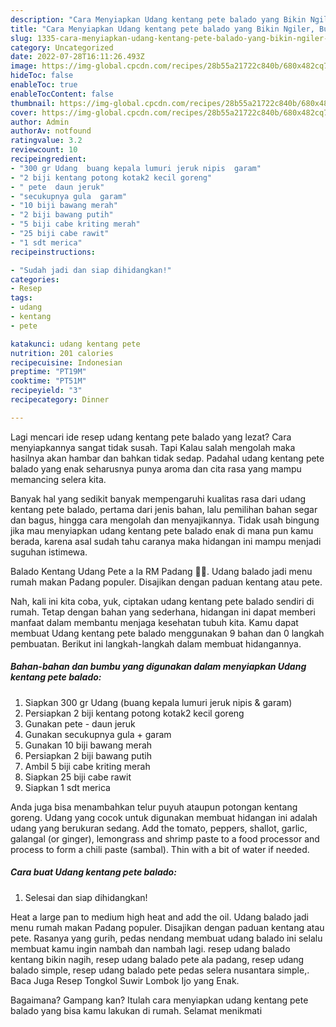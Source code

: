 ```yaml
---
description: "Cara Menyiapkan Udang kentang pete balado yang Bikin Ngiler, Buat Buka Puasa Bikin Ngiler"
title: "Cara Menyiapkan Udang kentang pete balado yang Bikin Ngiler, Buat Buka Puasa Bikin Ngiler"
slug: 1335-cara-menyiapkan-udang-kentang-pete-balado-yang-bikin-ngiler-buat-buka-puasa-bikin-ngiler
category: Uncategorized
date: 2022-07-28T16:11:26.493Z
image: https://img-global.cpcdn.com/recipes/28b55a21722c840b/680x482cq70/udang-kentang-pete-balado-foto-resep-utama.jpg
hideToc: false
enableToc: true
enableTocContent: false
thumbnail: https://img-global.cpcdn.com/recipes/28b55a21722c840b/680x482cq70/udang-kentang-pete-balado-foto-resep-utama.jpg
cover: https://img-global.cpcdn.com/recipes/28b55a21722c840b/680x482cq70/udang-kentang-pete-balado-foto-resep-utama.jpg
author: Admin
authorAv: notfound
ratingvalue: 3.2
reviewcount: 10
recipeingredient:
- "300 gr Udang  buang kepala lumuri jeruk nipis  garam"
- "2 biji kentang potong kotak2 kecil goreng"
- " pete  daun jeruk"
- "secukupnya gula  garam"
- "10 biji bawang merah"
- "2 biji bawang putih"
- "5 biji cabe kriting merah"
- "25 biji cabe rawit"
- "1 sdt merica"
recipeinstructions:

- "Sudah jadi dan siap dihidangkan!"
categories:
- Resep
tags:
- udang
- kentang
- pete

katakunci: udang kentang pete 
nutrition: 201 calories
recipecuisine: Indonesian
preptime: "PT19M"
cooktime: "PT51M"
recipeyield: "3"
recipecategory: Dinner

---
```



Lagi mencari ide resep udang kentang pete balado yang lezat? Cara menyiapkannya sangat tidak susah. Tapi Kalau salah mengolah maka hasilnya akan hambar dan bahkan tidak sedap. Padahal udang kentang pete balado yang enak seharusnya punya aroma dan cita rasa yang mampu memancing selera kita.


Banyak hal yang sedikit banyak mempengaruhi kualitas rasa dari udang kentang pete balado, pertama dari jenis bahan, lalu pemilihan bahan segar dan bagus, hingga cara mengolah dan menyajikannya. Tidak usah bingung jika mau menyiapkan udang kentang pete balado enak di mana pun kamu berada, karena asal sudah tahu caranya maka hidangan ini mampu menjadi suguhan istimewa.

Balado Kentang Udang Pete a la RM Padang 👍🏼. Udang balado jadi menu rumah makan Padang populer. Disajikan dengan paduan kentang atau pete.


Nah, kali ini kita coba, yuk, ciptakan udang kentang pete balado sendiri di rumah. Tetap dengan bahan yang sederhana, hidangan ini dapat memberi manfaat dalam membantu menjaga kesehatan tubuh kita. Kamu dapat membuat Udang kentang pete balado menggunakan 9 bahan dan 0 langkah pembuatan. Berikut ini langkah-langkah dalam membuat hidangannya.

<!--inarticleads1-->

##### Bahan-bahan dan bumbu yang digunakan dalam menyiapkan Udang kentang pete balado:

1. Siapkan 300 gr Udang  (buang kepala lumuri jeruk nipis &amp; garam)
1. Persiapkan 2 biji kentang potong kotak2 kecil goreng
1. Gunakan  pete - daun jeruk
1. Gunakan secukupnya gula + garam
1. Gunakan 10 biji bawang merah
1. Persiapkan 2 biji bawang putih
1. Ambil 5 biji cabe kriting merah
1. Siapkan 25 biji cabe rawit
1. Siapkan 1 sdt merica


Anda juga bisa menambahkan telur puyuh ataupun potongan kentang goreng. Udang yang cocok untuk digunakan membuat hidangan ini adalah udang yang berukuran sedang. Add the tomato, peppers, shallot, garlic, galangal (or ginger), lemongrass and shrimp paste to a food processor and process to form a chili paste (sambal). Thin with a bit of water if needed. 

<!--inarticleads2-->

##### Cara buat Udang kentang pete balado:


1. Selesai dan siap dihidangkan!

Heat a large pan to medium high heat and add the oil. Udang balado jadi menu rumah makan Padang populer. Disajikan dengan paduan kentang atau pete. Rasanya yang gurih, pedas nendang membuat udang balado ini selalu membuat kamu ingin nambah dan nambah lagi. resep udang balado kentang bikin nagih, resep udang balado pete ala padang, resep udang balado simple, resep udang balado pete pedas selera nusantara simple,. Baca Juga Resep Tongkol Suwir Lombok Ijo yang Enak. 

Bagaimana? Gampang kan? Itulah cara menyiapkan udang kentang pete balado yang bisa kamu lakukan di rumah. Selamat menikmati
